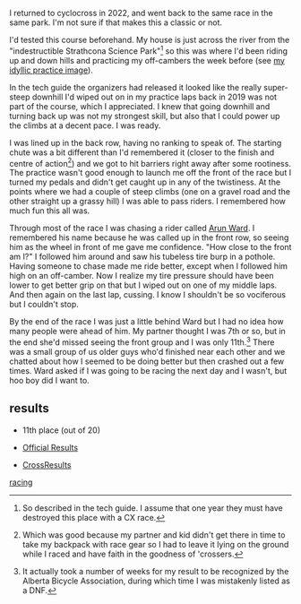 I returned to cyclocross in 2022, and went back to the same race in the same park. I'm not sure if that makes this a classic or not. 

I'd tested this course beforehand. My house is just across the river from the "indestructible Strathcona Science Park"[^1] so this was where I'd been riding up and down hills and practicing my off-cambers the week before (see [my idyllic practice image](https://flic.kr/p/2nHsYvQ)). 

In the tech guide the organizers had released it looked like the really super-steep downhill I'd wiped out on in my practice laps back in 2019 was not part of the course, which I appreciated. I knew that going downhill and turning back up was not my strongest skill, but also that I could power up the climbs at a decent pace. I was ready.

[^1]: So described in the tech guide. I assume that one year they must have destroyed this place with a CX race.

I was lined up in the back row, having no ranking to speak of. The starting chute was a bit different than I'd remembered it (closer to the finish and centre of action[^2]) and we got to hit barriers right away after some rootiness. The practice wasn't good enough to launch me off the front of the race but I turned my pedals and didn't get caught up in any of the twistiness. At the points where we had a couple of steep climbs (one on a gravel road and the other straight up a grassy hill) I was able to pass riders. I remembered how much fun this all was.

[^2]: Which was good because my partner and kid didn't get there in time to take my backpack with race gear so I had to leave it lying on the ground while I raced and have faith in the goodness of 'crossers.

Through most of the race I was chasing a rider called [Arun Ward](https://www.crossresults.com/racer/216990). I remembered his name because he was called up in the front row, so seeing him as the wheel in front of me gave me confidence. "How close to the front am I?" I followed him around and saw his tubeless tire burp in a pothole. Having someone to chase made me ride better, except when I followed him high on an off-camber. Now I realize my tire pressure should have been lower to get better grip on that but I wiped out on one of my middle laps. And then again on the last lap, cussing. I know I shouldn't be so vociferous but I couldn't stop.

By the end of the race I was just a little behind Ward but I had no idea how many people were ahead of him. My partner thought I was 7th or so, but in the end she'd missed seeing the front group and I was only 11th.[^3] There was a small group of us older guys who'd finished near each other and we chatted about how I seemed to be doing better but then crashed out a few times. Ward asked if I was going to be racing the next day and I wasn't, but hoo boy did I want to.

[^3]: It actually took a number of weeks for my result to be recognized by the Alberta Bicycle Association, during which time I was mistakenly listed as a DNF.

## results
* 11th place (out of 20)

* [Official Results](https://www.albertabicycle.ab.ca/uploads/files/Final%20Results%20-%202022%20Tubs%20on%20Tubs%20Superduperprestige.pdf)
* [CrossResults](https://www.crossresults.com/race/11586)

[racing](racing.md)